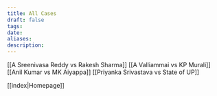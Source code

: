 ```yaml
---
title: All Cases
draft: false
tags: 
date: 
aliases: 
description:
---
```

[[A Sreenivasa Reddy vs Rakesh Sharma]]
[[A Valliammai vs KP Murali]]
[[Anil Kumar vs MK Aiyappa]]
[[Priyanka Srivastava vs State of UP]]


[[index|Homepage]]